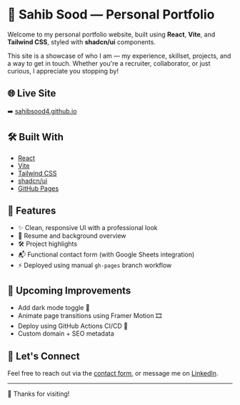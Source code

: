 # 🚀 Sahib Sood — Personal Portfolio

Welcome to my personal portfolio website, built using **React**, **Vite**, and **Tailwind CSS**, styled with **shadcn/ui** components.

This site is a showcase of who I am — my experience, skillset, projects, and a way to get in touch. Whether you're a recruiter, collaborator, or just curious, I appreciate you stopping by!

## 🌐 Live Site
➡️ [sahibsood4.github.io](https://sahibsood4.github.io)

## 🛠️ Built With
- [React](https://reactjs.org/)
- [Vite](https://vitejs.dev/)
- [Tailwind CSS](https://tailwindcss.com/)
- [shadcn/ui](https://ui.shadcn.com/)
- [GitHub Pages](https://pages.github.com/)

## 📁 Features
- ✨ Clean, responsive UI with a professional look
- 📄 Resume and background overview
- 🛠️ Project highlights
- 📬 Functional contact form (with Google Sheets integration)
- ⚡ Deployed using manual `gh-pages` branch workflow

## 🚧 Upcoming Improvements
- Add dark mode toggle 🌙
- Animate page transitions using Framer Motion 🎞️
- Deploy using GitHub Actions CI/CD 🔁
- Custom domain + SEO metadata

## 🤝 Let's Connect
Feel free to reach out via the [contact form](https://sahibsood4.github.io#contact), or message me on [LinkedIn](https://linkedin.com/in/sahibsood).

---

👋 Thanks for visiting!
